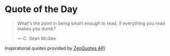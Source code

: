 # Quote of the Day

<!-- QUOTE_START -->
> What's the point in being smart enough to read, if everything you read makes you dumb?
>
> — C. Sean McGee

Inspirational quotes provided by <a href="https://zenquotes.io/" target="_blank">ZenQuotes API</a>
<!-- QUOTE_END -->